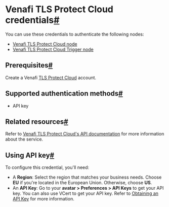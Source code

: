 [](https://github.com/n8n-io/n8n-docs/edit/main/docs/integrations/builtin/credentials/venafitlsprotectcloud.md "Edit this page")

# Venafi TLS Protect Cloud credentials[#](#venafi-tls-protect-cloud-credentials "Permanent link")

You can use these credentials to authenticate the following nodes:

*   [Venafi TLS Protect Cloud node](../../app-nodes/n8n-nodes-base.venafitlsprotectcloud/)
*   [Venafi TLS Protect Cloud Trigger node](../../trigger-nodes/n8n-nodes-base.venafitlsprotectcloudtrigger/)

## Prerequisites[#](#prerequisites "Permanent link")

Create a Venafi [TLS Protect Cloud](https://venafi.com/tls-protect/) account.

## Supported authentication methods[#](#supported-authentication-methods "Permanent link")

*   API key

## Related resources[#](#related-resources "Permanent link")

Refer to [Venafi TLS Protect Cloud's API documentation](https://docs.venafi.cloud/api/vaas-rest-api/) for more information about the service.

## Using API key[#](#using-api-key "Permanent link")

To configure this credential, you'll need:

*   A **Region**: Select the region that matches your business needs. Choose **EU** if you're located in the European Union. Otherwise, choose **US**.
*   An **API Key**: Go to your **avatar > Preferences > API Keys** to get your API key. You can also use VCert to get your API key. Refer to [Obtaining an API Key](https://docs.venafi.cloud/api/obtaining-api-key/) for more information.